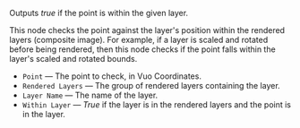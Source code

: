 Outputs *true* if the point is within the given layer. 

This node checks the point against the layer's position within the rendered layers (composite image). For example, if a layer is scaled and rotated before being rendered, then this node checks if the point falls within the layer's scaled and rotated bounds. 

   - `Point` — The point to check, in Vuo Coordinates. 
   - `Rendered Layers` — The group of rendered layers containing the layer. 
   - `Layer Name` — The name of the layer. 
   - `Within Layer` — *True* if the layer is in the rendered layers and the point is in the layer. 
